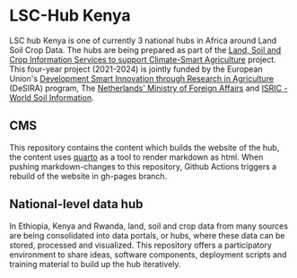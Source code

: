 # LSC-Hub Kenya

LSC hub Kenya is one of currently 3 national hubs in Africa around Land Soil Crop Data. The hubs are being prepared as part of the [Land, Soil and Crop Information Services to support Climate-Smart Agriculture](https://lsc-hubs.org) project.
This four-year project (2021-2024) is jointly funded by the European Union's [Development Smart Innovation through Research in Agriculture](https://international-partnerships.ec.europa.eu/policies/programming/programmes/desira-development-smart-innovation-through-research-agriculture_en)
(DeSIRA) program, The [Netherlands' Ministry of Foreign Affairs](https://www.government.nl/ministries/ministry-of-foreign-affairs) and [ISRIC - World Soil Information](https://isric.org).

## CMS

This repository contains the content which builds the website of the hub, the content uses [quarto](https://quarto.org/) as a tool to render markdown as html. When pushing markdown-changes to this repository, Github Actions triggers a rebuild of the website in gh-pages branch. 

## National-level data hub

In Ethiopia, Kenya and Rwanda, land, soil and crop data from many sources are being consolidated into data portals, or hubs, where these data can be stored, processed and visualized. 
This repository offers a participatory environment to share ideas, software components, deployment scripts and training material to build up the hub iteratively.
